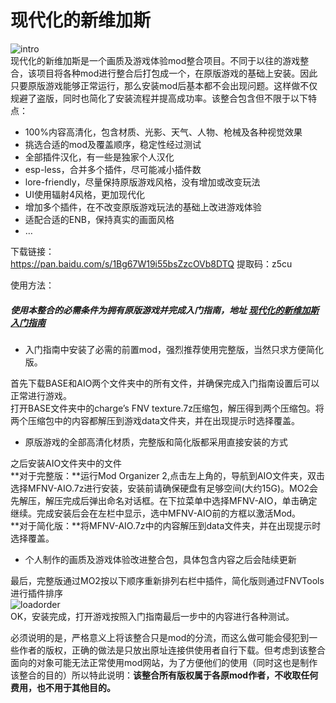 <h1 class="code-line" data-line-start=0 data-line-end=1 ><a id="_0"></a>现代化的新维加斯</h1>
<p class="has-line-data" data-line-start="1" data-line-end="3"><img src="https://raw.githubusercontent.com/feelbetterhua/modernizedNV/master/intro.jpg" alt="intro" title="intro"><br>
现代化的新维加斯是一个画质及游戏体验mod整合项目。不同于以往的游戏整合，该项目将各种mod进行整合后打包成一个，在原版游戏的基础上安装。因此只要原版游戏能够正常运行，那么安装mod后基本都不会出现问题。这样做不仅规避了盗版，同时也简化了安装流程并提高成功率。该整合包含但不限于以下特点：</p>
<ul>
<li class="has-line-data" data-line-start="3" data-line-end="4">100%内容高清化，包含材质、光影、天气、人物、枪械及各种视觉效果</li>
<li class="has-line-data" data-line-start="4" data-line-end="5">挑选合适的mod及覆盖顺序，稳定性经过测试</li>
<li class="has-line-data" data-line-start="5" data-line-end="6">全部插件汉化，有一些是独家个人汉化</li>
<li class="has-line-data" data-line-start="6" data-line-end="7">esp-less，合并多个插件，尽可能减小插件数</li>
<li class="has-line-data" data-line-start="7" data-line-end="8">lore-friendly，尽量保持原版游戏风格，没有增加或改变玩法</li>
<li class="has-line-data" data-line-start="8" data-line-end="9">UI使用辐射4风格，更加现代化</li>
<li class="has-line-data" data-line-start="9" data-line-end="10">增加多个插件，在不改变原版游戏玩法的基础上改进游戏体验</li>
<li class="has-line-data" data-line-start="10" data-line-end="11">适配合适的ENB，保持真实的画面风格</li>
<li class="has-line-data" data-line-start="11" data-line-end="13">…</li>
</ul>
<p class="has-line-data" data-line-start="13" data-line-end="15">下载链接：<br>
<a href="https://pan.baidu.com/s/1Bg67W19i55bsZzcOVb8DTQ">https://pan.baidu.com/s/1Bg67W19i55bsZzcOVb8DTQ</a> 提取码：z5cu</p>
<p class="has-line-data" data-line-start="16" data-line-end="17">使用方法：</p>
<h5 class="code-line" data-line-start=17 data-line-end=18 ><a id="_httpsgithubcomfeelbetterhuanvguideline_cn__17"></a>使用本整合的必需条件为拥有原版游戏并完成入门指南，地址 <a href="https://github.com/feelbetterhua/nvguideline_cn" title="现代化的新维加斯入门指南">现代化的新维加斯入门指南</a></h5>
<ul>
<li class="has-line-data" data-line-start="18" data-line-end="20">入门指南中安装了必需的前置mod，强烈推荐使用完整版，当然只求方便简化版。</li>
</ul>
<p class="has-line-data" data-line-start="20" data-line-end="22">首先下载BASE和AIO两个文件夹中的所有文件，并确保完成入门指南设置后可以正常进行游戏。<br>
打开BASE文件夹中的charge’s FNV texture.7z压缩包，解压得到两个压缩包。将两个压缩包中的内容都解压到游戏data文件夹，并在出现提示时选择覆盖。</p>
<ul>
<li class="has-line-data" data-line-start="22" data-line-end="24">原版游戏的全部高清化材质，完整版和简化版都采用直接安装的方式</li>
</ul>
<p class="has-line-data" data-line-start="24" data-line-end="27">之后安装AIO文件夹中的文件<br>
**对于完整版：**运行Mod Organizer 2,点击左上角的，导航到AIO文件夹，双击选择MFNV-AIO.7z进行安装，安装前请确保硬盘有足够空间(大约15G)。MO2会先解压，解压完成后弹出命名对话框。在下拉菜单中选择MFNV-AIO，单击确定继续。完成安装后会在左栏中显示，选中MFNV-AIO前的方框以激活Mod。<br>
**对于简化版：**将MFNV-AIO.7z中的内容解压到data文件夹，并在出现提示时选择覆盖。</p>
<ul>
<li class="has-line-data" data-line-start="27" data-line-end="29">个人制作的画质及游戏体验改进整合包，具体包含内容之后会陆续更新</li>
</ul>
<p class="has-line-data" data-line-start="29" data-line-end="32">最后，完整版通过MO2按以下顺序重新排列右栏中插件，简化版则通过FNVTools进行插件排序<br>
<img src="https://raw.githubusercontent.com/feelbetterhua/modernizedNV/master/loadorder.PNG" alt="loadorder" title="loadorder"><br>
OK，安装完成，打开游戏按照入门指南最后一步中的内容进行各种测试。</p>
<p class="has-line-data" data-line-start="33" data-line-end="34">必须说明的是，严格意义上将该整合只是mod的分流，而这么做可能会侵犯到一些作者的版权，正确的做法是只放出原址连接供使用者自行下载。但考虑到该整合面向的对象可能无法正常使用mod网站，为了方便他们的使用（同时这也是制作该整合的目的）所以特此说明：<strong>该整合所有版权属于各原mod作者，不收取任何费用，也不用于其他目的。</strong></p>
